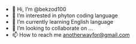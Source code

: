 - 👋 Hi, I’m @bekzod100
- 👀 I’m interested in phyton coding language 
- 🌱 I’m currently learning English language
- 💞️ I’m looking to collaborate on ...
- 📫 How to reach me anotherwayfor@gmail.com

<!---
bekzod100/bekzod100 is a ✨ special ✨ repository because its `README.md` (this file) appears on your GitHub profile.
You can click the Preview link to take a look at your changes.
--->
